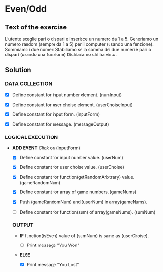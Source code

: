 # Even/Odd

## Text of the exercise
L’utente sceglie pari o dispari e inserisce un numero da 1 a 5.
Generiamo un numero random (sempre da 1 a 5) per il computer (usando una funzione).
Sommiamo i due numeri
Stabiliamo se la somma dei due numeri è pari o dispari (usando una funzione)
Dichiariamo chi ha vinto.

## Solution

### DATA COLLECTION

- [x] Define constant for input number element. (numInput)

- [x] Define constant for user choise element. (userChoiseInput)

- [x] Define constant for input form. (inputForm)

- [x] Define constant for message. (messageOutput)

### LOGICAL EXECUTION

- **ADD EVENT** *Click* on (inputForm)

    - [x] Define constant for input number value. (userNum)

    - [x] Define constant for user choise value. (userChoise)

    - [x] Define constant for function(getRandomArbitrary) value. (gameRandomNum)

    - [x] Define constant for array of game numbers. (gameNums)

    - [x] Push (gameRandomNum) and (userNum) in array(gameNums).

    - [ ] Define constant for function(sum) of array(gameNums). (sumNum)

    ### OUTPUT

    - **IF** function(isEven) value of (sumNum) is same as (userChoise).

        - [ ] Print message "You Won"

    - **ELSE**

        - [x] Print message "You Lost"
